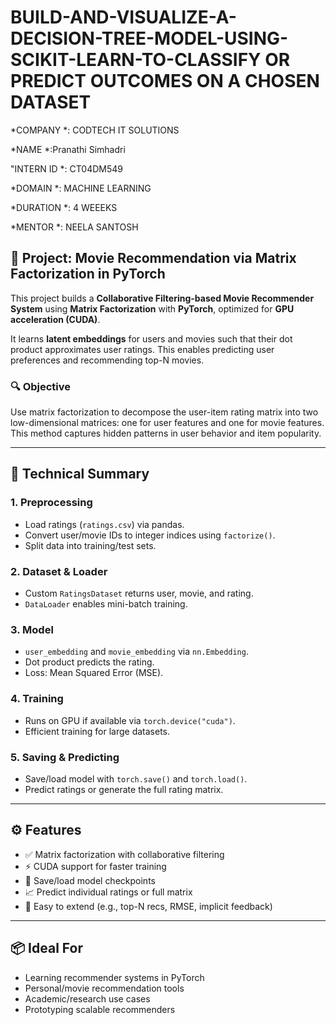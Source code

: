 # BUILD-AND-VISUALIZE-A-DECISION-TREE-MODEL-USING-SCIKIT-LEARN-TO-CLASSIFY  OR PREDICT OUTCOMES ON A CHOSEN DATASET

*COMPANY *: CODTECH IT SOLUTIONS

*NAME *:Pranathi Simhadri

"INTERN ID *: CT04DM549

*DOMAIN *: MACHINE LEARNING

*DURATION *: 4 WEEEKS

*MENTOR *: NEELA SANTOSH

## 🎯 Project: Movie Recommendation via Matrix Factorization in PyTorch

This project builds a **Collaborative Filtering-based Movie Recommender System** using **Matrix Factorization** with **PyTorch**, optimized for **GPU acceleration (CUDA)**.

It learns **latent embeddings** for users and movies such that their dot product approximates user ratings. This enables predicting user preferences and recommending top-N movies.

### 🔍 Objective

Use matrix factorization to decompose the user-item rating matrix into two low-dimensional matrices: one for user features and one for movie features. This method captures hidden patterns in user behavior and item popularity.

---

## 🧠 Technical Summary

### 1. **Preprocessing**

* Load ratings (`ratings.csv`) via pandas.
* Convert user/movie IDs to integer indices using `factorize()`.
* Split data into training/test sets.

### 2. **Dataset & Loader**

* Custom `RatingsDataset` returns user, movie, and rating.
* `DataLoader` enables mini-batch training.

### 3. **Model**

* `user_embedding` and `movie_embedding` via `nn.Embedding`.
* Dot product predicts the rating.
* Loss: Mean Squared Error (MSE).

### 4. **Training**

* Runs on GPU if available via `torch.device("cuda")`.
* Efficient training for large datasets.

### 5. **Saving & Predicting**

* Save/load model with `torch.save()` and `torch.load()`.
* Predict ratings or generate the full rating matrix.

---

## ⚙️ Features

* ✅ Matrix factorization with collaborative filtering
* ⚡ CUDA support for faster training
* 💾 Save/load model checkpoints
* 📈 Predict individual ratings or full matrix
* 🧱 Easy to extend (e.g., top-N recs, RMSE, implicit feedback)

---

## 📦 Ideal For

* Learning recommender systems in PyTorch
* Personal/movie recommendation tools
* Academic/research use cases
* Prototyping scalable recommenders


